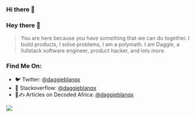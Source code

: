 ### Hi there 👋

<!--
**DaggieBlanqx/daggieblanqx** is a ✨ _special_ ✨ repository because its `README.md` (this file) appears on your GitHub profile.

Here are some ideas to get you started:

- 🔭 I’m currently working on ...
- 🌱 I’m currently learning ...
- 👯 I’m looking to collaborate on ...
- 🤔 I’m looking for help with ...
- 💬 Ask me about ...
- 📫 How to reach me: ...
- 😄 Pronouns: ...
- ⚡ Fun fact: ...
-->

### Hey there 👋
> You are here because you have something that we can do together.
> I build products, I solve problems, I am a polymath.
> I am Daggie, a fullstack software engineer, product hacker, and lots more.

### Find Me On:
- 🐦 Twitter: [@daggieblanqx](https://twitter.com/daggieblanqx)
- 📖 Stackoverflow: [@daggieblanqx](https://stackoverflow.com/users/7878987/daggie-blanqx-douglas-mwangi)
- 📝✍ Articles on Decoded Africa: [@daggieblanqx](https://developers.decoded.africa/?s=daggieblanqx)

<img src="https://github-readme-stats.vercel.app/api?username=daggieblanqx&&show_icons=true&title_color=ffffff&icon_color=bb2acf&text_color=daf7dc&bg_color=191919">
